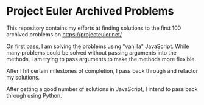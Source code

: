 # Project Euler Archived Problems

This repository contains my efforts at finding solutions to the first 100 archived problems on https://projecteuler.net/

On first pass, I am solving the problems using "vanilla" JavaScript. While many problems could be solved without passing arguments into the methods, I am trying to pass arguments to make the methods more flexible.

After I hit certain milestones of completion, I pass back through and refactor my solutions.

After getting a good number of solutions in JavaScript, I intend to pass back through using Python.
